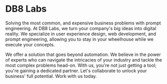 # DB8 Labs
Solving the most common, and expensive business problems with prompt engineering. At DB8 Labs, we turn your company's big ideas into digital reality. We specialize in user experience design, web development, and prompt engineering, allowing you to stay in your wheelhouse while we execute your concepts.

We offer a solution that goes beyond automation. We believe in the power of experts who can navigate the intricacies of your industry and tackle the most complex problems head-on. With us, you're not just getting a tool; you're gaining a dedicated partner. Let's collaborate to unlock your business' full potential. Work with us today.
